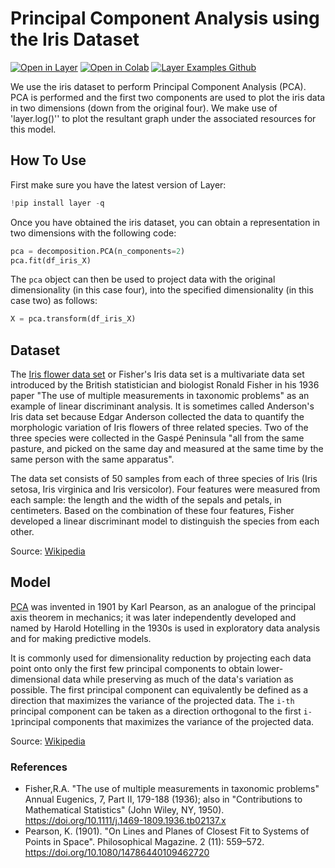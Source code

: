 # Principal Component Analysis using the Iris Dataset

[![Open in Layer](https://development.layer.co/assets/badge.svg)](https://app.layer.ai/douglas_mcilwraith/iris-pca/) [![Open in Colab](https://colab.research.google.com/assets/colab-badge.svg)](https://colab.research.google.com/github/layerai/examples/blob/main/pca-iris/iris-pca.ipynb) [![Layer Examples Github](https://badgen.net/badge/icon/github?icon=github&label)](https://github.com/layerai/examples/tree/main/pca_iris)

We use the iris dataset to perform Principal Component Analysis (PCA). PCA is performed and the first two components are used to plot the iris data in two dimensions (down from the original four). We make use of 'layer.log()'' to plot the resultant graph under the associated resources for this model.

## How To Use

First make sure you have the latest version of Layer:

```python
!pip install layer -q
```

Once you have obtained the iris dataset, you can obtain a representation in two dimensions with the following code: 

```python
pca = decomposition.PCA(n_components=2)
pca.fit(df_iris_X)
```

The `pca` object can then be used to project data with the original dimensionality (in this case four), into the specified dimensionality (in this case two) as follows:

```python
X = pca.transform(df_iris_X)
```  

## Dataset

The [Iris flower data set](https://doi.org/10.1111/j.1469-1809.1936.tb02137.x) or Fisher's Iris data set is a multivariate data set introduced by the British statistician and biologist Ronald Fisher in his 1936 paper "The use of multiple measurements in taxonomic problems" as an example of linear discriminant analysis. It is sometimes called Anderson's Iris data set because Edgar Anderson collected the data to quantify the morphologic variation of Iris flowers of three related species. Two of the three species were collected in the Gaspé Peninsula "all from the same pasture, and picked on the same day and measured at the same time by the same person with the same apparatus".

The data set consists of 50 samples from each of three species of Iris (Iris setosa, Iris virginica and Iris versicolor). Four features were measured from each sample: the length and the width of the sepals and petals, in centimeters. Based on the combination of these four features, Fisher developed a linear discriminant model to distinguish the species from each other.

Source: [Wikipedia](https://en.wikipedia.org/wiki/Iris_flower_data_set)

## Model

[PCA](https://doi.org/10.1080/14786440109462720) was invented in 1901 by Karl Pearson, as an analogue of the principal axis theorem in mechanics; it was later independently developed and named by Harold Hotelling in the 1930s is used in exploratory data analysis and for making predictive models. 

It is commonly used for dimensionality reduction by projecting each data point onto only the first few principal components to obtain lower-dimensional data while preserving as much of the data's variation as possible. The first principal component can equivalently be defined as a direction that maximizes the variance of the projected data. The `i-th` principal component can be taken as a direction orthogonal to the first `i-1`principal components that maximizes the variance of the projected data.

Source: [Wikipedia](https://en.wikipedia.org/wiki/Principal_component_analysis)

### References

- Fisher,R.A. "The use of multiple measurements in taxonomic problems" Annual Eugenics, 7, Part II, 179-188 (1936); also in "Contributions to Mathematical Statistics" (John Wiley, NY, 1950). https://doi.org/10.1111/j.1469-1809.1936.tb02137.x
-  Pearson, K. (1901). "On Lines and Planes of Closest Fit to Systems of Points in Space". Philosophical Magazine. 2 (11): 559–572. https://doi.org/10.1080/14786440109462720
